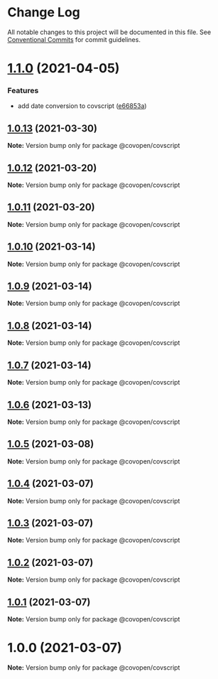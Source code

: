 # Change Log

All notable changes to this project will be documented in this file.
See [Conventional Commits](https://conventionalcommits.org) for commit guidelines.

# [1.1.0](https://github.com/CovOpen/CovQuestions/tree/master/covquestions-js/compare/@covopen/covscript@1.0.13...@covopen/covscript@1.1.0) (2021-04-05)


### Features

* add date conversion to covscript ([e66853a](https://github.com/CovOpen/CovQuestions/tree/master/covquestions-js/commit/e66853a20b431abc789da44ac1a0fec23f249c88))





## [1.0.13](https://github.com/CovOpen/CovQuestions/tree/master/covquestions-js/compare/@covopen/covscript@1.0.12...@covopen/covscript@1.0.13) (2021-03-30)

**Note:** Version bump only for package @covopen/covscript





## [1.0.12](https://github.com/CovOpen/CovQuestions/tree/master/covquestions-js/compare/@covopen/covscript@1.0.11...@covopen/covscript@1.0.12) (2021-03-20)

**Note:** Version bump only for package @covopen/covscript





## [1.0.11](https://github.com/CovOpen/CovQuestions/tree/master/covquestions-js/compare/@covopen/covscript@1.0.10...@covopen/covscript@1.0.11) (2021-03-20)

**Note:** Version bump only for package @covopen/covscript





## [1.0.10](https://github.com/CovOpen/CovQuestions/tree/master/covquestions-js/compare/@covopen/covscript@1.0.9...@covopen/covscript@1.0.10) (2021-03-14)

**Note:** Version bump only for package @covopen/covscript





## [1.0.9](https://github.com/CovOpen/CovQuestions/tree/master/covquestions-js/compare/@covopen/covscript@1.0.8...@covopen/covscript@1.0.9) (2021-03-14)

**Note:** Version bump only for package @covopen/covscript





## [1.0.8](https://github.com/CovOpen/CovQuestions/tree/master/covquestions-js/compare/@covopen/covscript@1.0.7...@covopen/covscript@1.0.8) (2021-03-14)

**Note:** Version bump only for package @covopen/covscript





## [1.0.7](https://github.com/CovOpen/CovQuestions/tree/master/covquestions-js/compare/@covopen/covscript@1.0.6...@covopen/covscript@1.0.7) (2021-03-14)

**Note:** Version bump only for package @covopen/covscript





## [1.0.6](https://github.com/CovOpen/CovQuestions/tree/master/covquestions-js/compare/@covopen/covscript@1.0.5...@covopen/covscript@1.0.6) (2021-03-13)

**Note:** Version bump only for package @covopen/covscript





## [1.0.5](https://github.com/CovOpen/CovQuestions/tree/master/covquestions-js/compare/@covopen/covscript@1.0.4...@covopen/covscript@1.0.5) (2021-03-08)

**Note:** Version bump only for package @covopen/covscript





## [1.0.4](https://github.com/CovOpen/CovQuestions/tree/master/covquestions-js/compare/@covopen/covscript@1.0.3...@covopen/covscript@1.0.4) (2021-03-07)

**Note:** Version bump only for package @covopen/covscript





## [1.0.3](https://github.com/CovOpen/CovQuestions/compare/@covopen/covscript@1.0.2...@covopen/covscript@1.0.3) (2021-03-07)

**Note:** Version bump only for package @covopen/covscript





## [1.0.2](https://github.com/CovOpen/CovQuestions/compare/@covopen/covscript@1.0.1...@covopen/covscript@1.0.2) (2021-03-07)

**Note:** Version bump only for package @covopen/covscript





## [1.0.1](https://github.com/CovOpen/CovQuestions/compare/@covopen/covscript@1.0.0...@covopen/covscript@1.0.1) (2021-03-07)

**Note:** Version bump only for package @covopen/covscript





# 1.0.0 (2021-03-07)

**Note:** Version bump only for package @covopen/covscript
